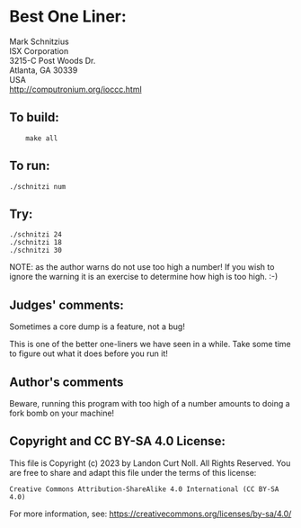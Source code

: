 # Best One Liner:

Mark Schnitzius  
ISX Corporation  
3215-C Post Woods Dr.  
Atlanta, GA 30339   
USA  
<http://computronium.org/ioccc.html>


## To build:

        make all

## To run:

	./schnitzi num

## Try:
	./schnitzi 24
	./schnitzi 18
	./schnitzi 30

NOTE: as the author warns do not use too high a number! If you wish to ignore
the warning it is an exercise to determine how high is too high. :-)

## Judges' comments:

Sometimes a core dump is a feature, not a bug!

This is one of the better one-liners we have seen in a while.
Take some time to figure out what it does before you run it!

## Author's comments

Beware, running this program with too high of a number
amounts to doing a fork bomb on your machine!

## Copyright and CC BY-SA 4.0 License:

This file is Copyright (c) 2023 by Landon Curt Noll.  All Rights Reserved.
You are free to share and adapt this file under the terms of this license:

    Creative Commons Attribution-ShareAlike 4.0 International (CC BY-SA 4.0)

For more information, see: https://creativecommons.org/licenses/by-sa/4.0/
